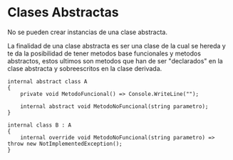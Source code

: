 # Clases Abstractas
No se pueden crear instancias de una clase abstracta. 

La finalidad de una clase abstracta es ser una clase de la cual se hereda y te da la posibilidad de tener metodos base funcionales y metodos abstractos, estos ultimos son metodos que han de ser "declarados" en la clase abstracta y sobreescritos en la clase derivada.

```Csharp
internal abstract class A
{
    private void MetodoFuncional() => Console.WriteLine("");

    internal abstract void MetodoNoFuncional(string parametro);
}

internal class B : A
{
    internal override void MetodoNoFuncional(string parametro) => throw new NotImplementedException();
}
```

